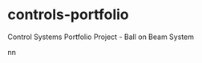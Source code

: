 # controls-portfolio
Control Systems Portfolio Project - Ball on Beam System


























nn
